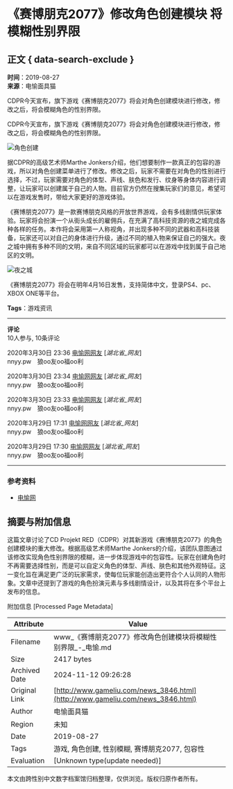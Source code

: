 # 《赛博朋克2077》修改角色创建模块 将模糊性别界限

## 正文 { data-search-exclude }


**时间**：2019-08-27  
**来源**：电愉面具猫  

CDPR今天宣布，旗下游戏《赛博朋克2077》将会对角色创建模块进行修改，修改之后，将会模糊角色的性别界限。

CDPR今天宣布，旗下游戏《赛博朋克2077》将会对角色创建模块进行修改，修改之后，将会模糊角色的性别界限。

![角色创建]( /attached/image/201908/20190827170638_72705.jpg )

据CDPR的高级艺术师Marthe Jonkers介绍，他们想要制作一款真正的包容的游戏，所以对角色创建菜单进行了修改。修改之后，玩家不需要在对角色的性别进行选择，不过，玩家需要对角色的体型、声线、肤色和发行、纹身等身体内容进行调整，让玩家可以创建属于自己的人物。目前官方仍然在搜集玩家们的意见，希望可以在游戏发售时，带给大家更好的游戏体验。

《赛博朋克2077》是一款赛博朋克风格的开放世界游戏，会有多线剧情供玩家体验。玩家将会扮演一个从街头成长的雇佣兵，在充满了高科技资源的夜之城完成各种各样的任务。本作将会采用第一人称视角，并出现多种不同的武器和高科技装备，玩家还可以对自己的身体进行升级，通过不同的植入物来保证自己的强大。夜之城中拥有多种不同的文明，来自不同区域的玩家都可以在游戏中找到属于自己地区的文明。

![夜之城]( /attached/image/201908/20190827170707_95559.jpg )

《赛博朋克2077》将会在明年4月16日发售，支持简体中文，登录PS4、pc、XBOX ONE等平台。

**Tags**：游戏资讯  

---

**评论**  
10人参与, 10条评论

2020年3月30日 23:36 [电愉网网友](javascript:void(0)) [_湖北省_网友_]  
nnyy.pw　狼oo友oo福oo利  

2020年3月30日 23:34 [电愉网网友](javascript:void(0)) [_湖北省_网友_]  
nnyy.pw　狼oo友oo福oo利  

2020年3月30日 23:33 [电愉网网友](javascript:void(0)) [_湖北省_网友_]  
nnyy.pw　狼oo友oo福oo利  

2020年3月29日 17:31 [电愉网网友](javascript:void(0)) [_湖北省_网友_]  
nnyy.pw　狼oo友oo福oo利  

2020年3月29日 17:30 [电愉网网友](javascript:void(0)) [_湖北省_网友_]  
nnyy.pw　狼oo友oo福oo利  

---

### 参考资料  
- [电愉网](http://www.gameliu.com)  


## 摘要与附加信息

<!-- tcd_abstract -->
这篇文章讨论了CD Projekt RED（CDPR）对其新游戏《赛博朋克2077》的角色创建模块的重大修改。根据高级艺术师Marthe Jonkers的介绍，该团队意图通过该修改实现角色性别界限的模糊，进一步体现游戏中的包容性。玩家在创建角色时不再需要选择性别，而是可以自定义角色的体型、声线、肤色和其他外观特征。这一变化旨在满足更广泛的玩家需求，使每位玩家能创造出更符合个人认同的人物形象。文章中还提到了游戏的角色扮演元素与多线剧情设计，以及其将在多个平台上发布的信息。
<!-- tcd_abstract_end -->

附加信息 [Processed Page Metadata]

| Attribute       | Value                                  |
|-----------------|----------------------------------------|
| Filename        | www_《赛博朋克2077》修改角色创建模块将模糊性别界限_-_电愉.md                             |
| Size            | 2417 bytes                           |
| Archived Date   | 2024-11-12 09:26:28                             |
| Original Link   | [http://www.gameliu.com/news_3846.html](http://www.gameliu.com/news_3846.html)                       |
| Author          | 电愉面具猫                               |
| Region          | 未知                               |
| Date            | 2019-08-27                                 |
| Tags            | 游戏, 角色创建, 性别模糊, 赛博朋克2077, 包容性                                 |
| Evaluation            | [Unknown type(update needed)]                                 |
<!-- tcd_table_end -->

本文由跨性别中文数字档案馆归档整理，仅供浏览。版权归原作者所有。
